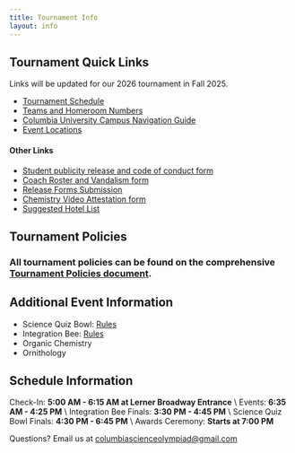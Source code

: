 ```yaml
---
title: Tournament Info
layout: info
---
```


## **Tournament Quick Links**

Links will be updated for our 2026 tournament in Fall 2025.

-   [Tournament Schedule]()
-   [Teams and Homeroom Numbers]()
-   [Columbia University Campus Navigation Guide]()
-   [Event Locations](/location)

#### Other Links

-   [Student publicity release and code of conduct form]()
-   [Coach Roster and Vandalism form]()
-   [Release Forms Submission]()
-   [Chemistry Video Attestation form]()
-   [Suggested Hotel List]()

## **Tournament Policies**

### All tournament policies can be found on the comprehensive [Tournament Policies document]().

## Additional Event Information

-   Science Quiz Bowl: [Rules](https://docs.google.com/document/d/1AMyyomrl9rs31zMDHXFkZFL5hSqFel8wzteqUA18gks/edit?usp=sharing)
-   Integration Bee: [Rules](https://docs.google.com/document/d/1JTgPZNBiN1-SBNWM7BRX6KSeXLhFl2MtFFORlw6Lnts/edit?usp=sharing)
-   Organic Chemistry
-   Ornithology

## Schedule Information

Check-In: **5:00 AM - 6:15 AM at Lerner Broadway Entrance** \\
Events: **6:35 AM - 4:25 PM** \\
Integration Bee Finals: **3:30 PM - 4:45 PM** \\
Science Quiz Bowl Finals: **4:30 PM - 6:45 PM** \\
Awards Ceremony: **Starts at 7:00 PM**

Questions? Email us at [columbiascienceolympiad@gmail.com](mailto:columbiascienceolympiad@gmail.com?)
